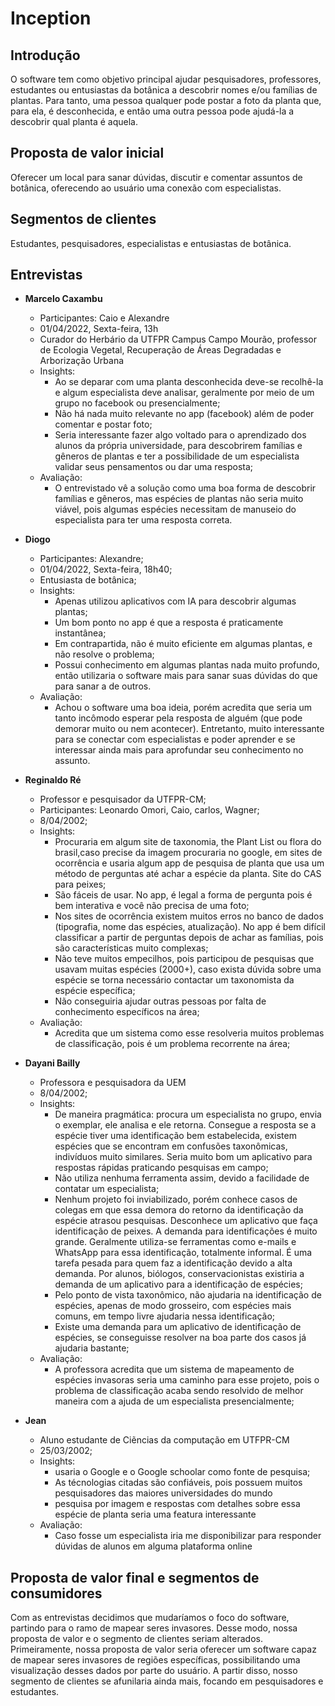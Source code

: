 # Inception

## Introdução
O software tem como objetivo principal ajudar pesquisadores, professores, estudantes ou entusiastas da botânica a descobrir nomes e/ou famílias de plantas. Para tanto, uma pessoa qualquer pode postar a foto da planta que, para ela, é desconhecida, e então uma outra pessoa pode ajudá-la a descobrir qual planta é aquela.

## Proposta de valor inicial 
Oferecer um local para sanar dúvidas, discutir e comentar assuntos de botânica, oferecendo ao usuário uma conexão com especialistas.

## Segmentos de clientes
Estudantes, pesquisadores, especialistas e entusiastas de botânica.

## Entrevistas
- **Marcelo Caxambu**
  - Participantes: Caio e Alexandre
  - 01/04/2022, Sexta-feira, 13h
  - Curador do Herbário da UTFPR Campus Campo Mourão, professor de Ecologia Vegetal, Recuperação de Áreas Degradadas e Arborização Urbana
  - Insights:
    - Ao se deparar com uma planta desconhecida deve-se recolhê-la e algum especialista deve analisar, geralmente por meio de um grupo no facebook ou presencialmente;
    - Não há nada muito relevante no app (facebook) além de poder comentar e postar foto;
    - Seria interessante fazer algo voltado para o aprendizado dos alunos da própria universidade, para descobrirem famílias e gêneros de plantas e ter a possibilidade de um especialista validar seus pensamentos ou dar uma resposta;
  - Avaliação:
    - O entrevistado vê a solução como uma boa forma de descobrir famílias e gêneros, mas espécies de plantas não seria muito viável, pois algumas espécies necessitam de manuseio do especialista para ter uma resposta correta.

- **Diogo**
  - Participantes: Alexandre;
  - 01/04/2022, Sexta-feira, 18h40;
  - Entusiasta de botânica;
  - Insights:
    - Apenas utilizou aplicativos com IA para descobrir algumas plantas;
    - Um bom ponto no app é que a resposta é praticamente instantânea;
    - Em contrapartida, não é muito eficiente em algumas plantas, e não resolve o problema;
    - Possui conhecimento em algumas plantas nada muito profundo, então utilizaria o software mais para sanar suas dúvidas do que para sanar a de outros.
  - Avaliação:
    - Achou o software uma boa ideia, porém acredita que seria um tanto incômodo esperar pela resposta de alguém (que pode demorar muito ou nem acontecer). Entretanto, muito interessante para se conectar com especialistas e poder aprender e se interessar ainda mais para aprofundar seu conhecimento no assunto.

- **Reginaldo Ré**
  - Professor e pesquisador da UTFPR-CM;
  - Participantes: Leonardo Omori, Caio, carlos, Wagner;
  - 8/04/2002;
  - Insights:
    - Procuraria em algum site de taxonomia, the Plant List ou flora do brasil,caso precise da imagem procuraria no google, em sites de ocorrência e usaria algum app de pesquisa de planta que usa um método de perguntas até achar a espécie da planta. Site do CAS para peixes;
    - São fáceis de usar. No app, é legal a forma de pergunta pois é bem interativa e você não precisa de uma foto;
    - Nos sites de ocorrência existem muitos erros no banco de dados (tipografia, nome das espécies, atualização). No app é bem difícil classificar a partir de perguntas depois de achar as famílias, pois são características muito complexas;
    - Não teve muitos empecilhos, pois participou de pesquisas que usavam muitas espécies (2000+), caso exista dúvida sobre uma espécie se torna necessário contactar um taxonomista da espécie específica;
    - Não conseguiria ajudar outras pessoas por falta de conhecimento específicos na área;
  - Avaliação:
    - Acredita que um sistema como esse resolveria muitos problemas de classificação, pois é um problema recorrente na área;
- **Dayani Bailly**
  - Professora e pesquisadora da UEM
  - 8/04/2002;
  - Insights:
    - De maneira pragmática: procura um especialista no grupo, envia o exemplar, ele analisa e ele retorna. Consegue a resposta se a espécie tiver uma identificação bem estabelecida, existem espécies que se encontram em confusões taxonômicas, indivíduos muito similares. Seria muito bom um aplicativo para respostas rápidas praticando pesquisas em campo;
    - Não utiliza nenhuma ferramenta assim, devido a facilidade de contatar um especialista;
    - Nenhum projeto foi inviabilizado, porém conhece casos de colegas em que essa demora do retorno da identificação da espécie atrasou pesquisas. Desconhece um aplicativo que faça identificação de peixes. A demanda para identificações é muito grande. Geralmente utiliza-se ferramentas como e-mails e WhatsApp para essa identificação, totalmente informal. É uma tarefa pesada para quem faz a identificação devido a alta demanda. Por alunos, biólogos, conservacionistas existiria a demanda de um aplicativo para a identificação de espécies;
    - Pelo ponto de vista taxonômico, não ajudaria na identificação de espécies, apenas de modo grosseiro, com espécies mais comuns, em tempo livre ajudaria nessa identificação;
    - Existe uma demanda para um aplicativo de identificação de espécies, se conseguisse resolver na boa parte dos casos já ajudaria bastante;
  - Avaliação:
    - A professora acredita que um sistema de mapeamento de espécies invasoras seria uma caminho para esse projeto, pois o problema de classificação acaba sendo resolvido de melhor maneira com a ajuda de um especialista presencialmente;
- **Jean**
  - Aluno estudante de Ciẽncias da computação em UTFPR-CM 
  - 25/03/2002;
  - Insights:
    - usaria o Google e o Google schoolar como fonte de pesquisa;
    - As técnologias citadas são confiáveis, pois possuem muitos pesquisadores das maiores universidades do mundo 
    - pesquisa por imagem e respostas com detalhes sobre essa espécie de planta seria uma featura interessante
  - Avaliação:
    - Caso fosse um especialista iria me disponibilizar para responder dúvidas de alunos em alguma plataforma online  

## Proposta de valor final e segmentos de consumidores
Com as entrevistas decidimos que mudaríamos o foco do software, partindo para o ramo de mapear seres invasores. Desse modo, nossa proposta de valor e o segmento de clientes seriam alterados. Primeiramente, nossa proposta de valor seria oferecer um software capaz de mapear seres invasores de regiões específicas, possibilitando uma visualização desses dados por parte do usuário. A partir disso, nosso segmento de clientes se afunilaria ainda mais, focando em pesquisadores e estudantes.
